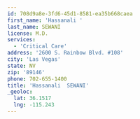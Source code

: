 ```yaml
---
id: 708d9a8e-3fd6-45d1-8581-ea35b668caea
first_name: 'Hassanali '
last_name: SEWANI
license: M.D.
services:
  - 'Critical Care'
address: '2600 S. Rainbow Blvd. #108'
city: 'Las Vegas'
state: NV
zip: '89146'
phone: 702-655-1400
title: 'Hassanali  SEWANI'
_geoloc:
  lat: 36.1517
  lng: -115.243
---
```

